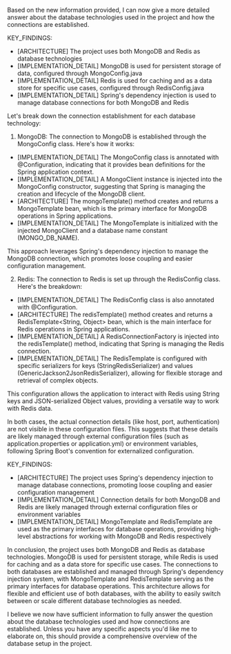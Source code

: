 Based on the new information provided, I can now give a more detailed answer about the database technologies used in the project and how the connections are established.

KEY_FINDINGS:
- [ARCHITECTURE] The project uses both MongoDB and Redis as database technologies
- [IMPLEMENTATION_DETAIL] MongoDB is used for persistent storage of data, configured through MongoConfig.java
- [IMPLEMENTATION_DETAIL] Redis is used for caching and as a data store for specific use cases, configured through RedisConfig.java
- [IMPLEMENTATION_DETAIL] Spring's dependency injection is used to manage database connections for both MongoDB and Redis

Let's break down the connection establishment for each database technology:

1. MongoDB:
The connection to MongoDB is established through the MongoConfig class. Here's how it works:

- [IMPLEMENTATION_DETAIL] The MongoConfig class is annotated with @Configuration, indicating that it provides bean definitions for the Spring application context.
- [IMPLEMENTATION_DETAIL] A MongoClient instance is injected into the MongoConfig constructor, suggesting that Spring is managing the creation and lifecycle of the MongoDB client.
- [ARCHITECTURE] The mongoTemplate() method creates and returns a MongoTemplate bean, which is the primary interface for MongoDB operations in Spring applications.
- [IMPLEMENTATION_DETAIL] The MongoTemplate is initialized with the injected MongoClient and a database name constant (MONGO_DB_NAME).

This approach leverages Spring's dependency injection to manage the MongoDB connection, which promotes loose coupling and easier configuration management.

2. Redis:
The connection to Redis is set up through the RedisConfig class. Here's the breakdown:

- [IMPLEMENTATION_DETAIL] The RedisConfig class is also annotated with @Configuration.
- [ARCHITECTURE] The redisTemplate() method creates and returns a RedisTemplate<String, Object> bean, which is the main interface for Redis operations in Spring applications.
- [IMPLEMENTATION_DETAIL] A RedisConnectionFactory is injected into the redisTemplate() method, indicating that Spring is managing the Redis connection.
- [IMPLEMENTATION_DETAIL] The RedisTemplate is configured with specific serializers for keys (StringRedisSerializer) and values (GenericJackson2JsonRedisSerializer), allowing for flexible storage and retrieval of complex objects.

This configuration allows the application to interact with Redis using String keys and JSON-serialized Object values, providing a versatile way to work with Redis data.

In both cases, the actual connection details (like host, port, authentication) are not visible in these configuration files. This suggests that these details are likely managed through external configuration files (such as application.properties or application.yml) or environment variables, following Spring Boot's convention for externalized configuration.

KEY_FINDINGS:
- [ARCHITECTURE] The project uses Spring's dependency injection to manage database connections, promoting loose coupling and easier configuration management
- [IMPLEMENTATION_DETAIL] Connection details for both MongoDB and Redis are likely managed through external configuration files or environment variables
- [IMPLEMENTATION_DETAIL] MongoTemplate and RedisTemplate are used as the primary interfaces for database operations, providing high-level abstractions for working with MongoDB and Redis respectively

In conclusion, the project uses both MongoDB and Redis as database technologies. MongoDB is used for persistent storage, while Redis is used for caching and as a data store for specific use cases. The connections to both databases are established and managed through Spring's dependency injection system, with MongoTemplate and RedisTemplate serving as the primary interfaces for database operations. This architecture allows for flexible and efficient use of both databases, with the ability to easily switch between or scale different database technologies as needed.

I believe we now have sufficient information to fully answer the question about the database technologies used and how connections are established. Unless you have any specific aspects you'd like me to elaborate on, this should provide a comprehensive overview of the database setup in the project.